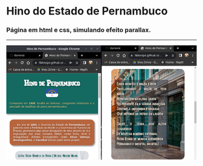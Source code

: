 <h1> Hino do Estado de Pernambuco </h1>

<h3>Página em html e css, simulando efeito parallax.</h3>

<hr>

<img src="/prints/print.png">
